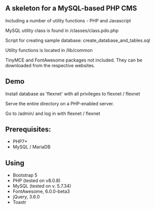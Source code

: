 ## A skeleton for a MySQL-based PHP CMS
Including a number of utility functions - PHP and Javascript

MySQL utility class is found in /classes/class.pdo.php
 
Script for creating sample database: create_database_and_tables.sql

Utility functions is located in /lib/common

TinyMCE and FontAwesome packages not included.
They can be downloaded from the respective websites.

## Demo
Install database as 'flexnet' with all privileges to flexnet / flexnet

Serve the entire directory on a PHP-enabled server.

Go to /admin/ and log in with flexnet / flexnet

## Prerequisites:
- PHP7+
- MySQL / MariaDB

## Using
- Bootstrap 5
- PHP (tested on v8.0.8)
- MySQL (tested on v. 5.7.34)
- FontAwesome, 6.0.0-beta3
- jQuery, 3.6.0
- Toastr

